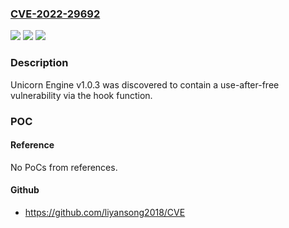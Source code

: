 ### [CVE-2022-29692](https://cve.mitre.org/cgi-bin/cvename.cgi?name=CVE-2022-29692)
![](https://img.shields.io/static/v1?label=Product&message=n%2Fa&color=blue)
![](https://img.shields.io/static/v1?label=Version&message=n%2Fa&color=blue)
![](https://img.shields.io/static/v1?label=Vulnerability&message=n%2Fa&color=brighgreen)

### Description

Unicorn Engine v1.0.3 was discovered to contain a use-after-free vulnerability via the hook function.

### POC

#### Reference
No PoCs from references.

#### Github
- https://github.com/liyansong2018/CVE

